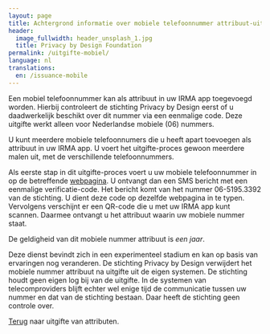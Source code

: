 ```yaml
---
layout: page
title: Achtergrond informatie over mobiele telefoonnummer attribuut-uitgifte
header:
  image_fullwidth: header_unsplash_1.jpg
  title: Privacy by Design Foundation
permalink: /uitgifte-mobiel/
language: nl
translations:
  en: /issuance-mobile
---
```


Een mobiel telefoonnummer kan als attribuut in uw IRMA app toegevoegd
worden. Hierbij controleert de stichting Privacy by Design eerst of u
daadwerkelijk beschikt over dit nummer via een eenmalige code. Deze
uitgifte werkt alleen voor Nederlandse mobiele (06) nummers.

U kunt meerdere mobiele telefoonnumers die u heeft apart toevoegen als
attribuut in uw IRMA app. U voert het uitgifte-proces gewoon meerdere
malen uit, met de verschillende telefoonnummers.

Als eerste stap in dit uitgifte-proces voert u uw mobiele
telefoonnummer in op de betreffende
[webpagina](/uitgifte/telefoonnummer). U ontvangt dan een SMS bericht
met een eenmalige verificatie-code. Het bericht komt van het nummer
06-5195.3392 van de stichting. U dient deze code op dezelfde webpagina
in te typen.  Vervolgens verschijnt er een QR-code die u met uw IRMA
app kunt scannen. Daarmee ontvangt u het attribuut waarin uw mobiele
nummer staat.

De geldigheid van dit mobiele nummer attribuut is *een jaar*.

Deze dienst bevindt zich in een experimenteel stadium en kan op basis
van ervaringen nog veranderen. De stichting Privacy by Design
verwijdert het mobiele nummer attribuut na uitgifte uit de eigen
systemen. De stichting houdt geen eigen log bij van de uitgifte.  In
de systemen van telecomproviders blijft echter wel enige tijd de
communicatie tussen uw nummer en dat van de stichting bestaan.
Daar heeft de stichting geen controle over.

[Terug](/uitgifte) naar uitgifte van attributen.
